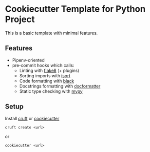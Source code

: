 # Cookiecutter Template for Python Project

This is a basic template with minimal features.

## Features

* Pipenv-oriented
* pre-commit hooks which calls:
  * Linting with [flake8](https://flake8.pycqa.org/en/latest/) (+ plugins)
  * Sorting imports with [isort](https://github.com/timothycrosley/isort)
  * Code formatting with [black](https://black.readthedocs.io/en/stable/)
  * Docstrings formatting with [docformatter](https://github.com/myint/docformatter)
  * Static type checking with [mypy](https://mypy.readthedocs.io/)

## Setup

Install [cruft](https://github.com/timothycrosley/cruft/) or [cookiecutter](https://github.com/cookiecutter/cookiecutter)

```
cruft create <url>
```

or

```
cookiecutter <url>
```
